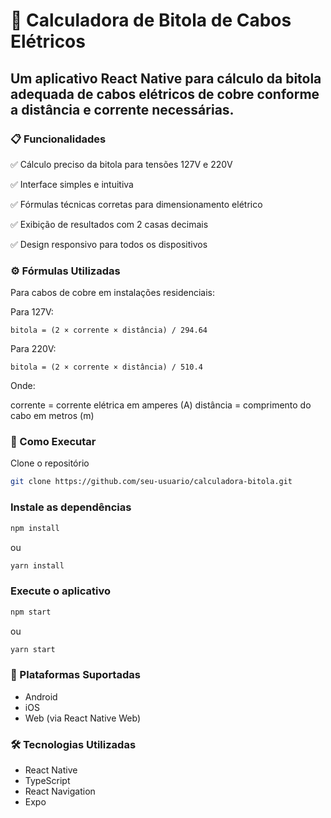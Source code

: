 # 📏 Calculadora de Bitola de Cabos Elétricos

## Um aplicativo React Native para cálculo da bitola adequada de cabos elétricos de cobre conforme a distância e corrente necessárias.

### 📋 Funcionalidades
✅ Cálculo preciso da bitola para tensões 127V e 220V

✅ Interface simples e intuitiva

✅ Fórmulas técnicas corretas para dimensionamento elétrico

✅ Exibição de resultados com 2 casas decimais

✅ Design responsivo para todos os dispositivos

### ⚙️ Fórmulas Utilizadas
Para cabos de cobre em instalações residenciais:

Para 127V:

```text
bitola = (2 × corrente × distância) / 294.64
```

Para 220V:

```text
bitola = (2 × corrente × distância) / 510.4
```

Onde:

corrente = corrente elétrica em amperes (A)
distância = comprimento do cabo em metros (m)

### 🚀 Como Executar
Clone o repositório

```bash
git clone https://github.com/seu-usuario/calculadora-bitola.git
```

### Instale as dependências

```bash
npm install
```
ou
```bash
yarn install
```

### Execute o aplicativo

```bash
npm start
```
 ou
```bash
yarn start
```

### 📱 Plataformas Suportadas
- Android
- iOS
- Web (via React Native Web)

### 🛠️ Tecnologias Utilizadas
- React Native
- TypeScript
- React Navigation 
- Expo
